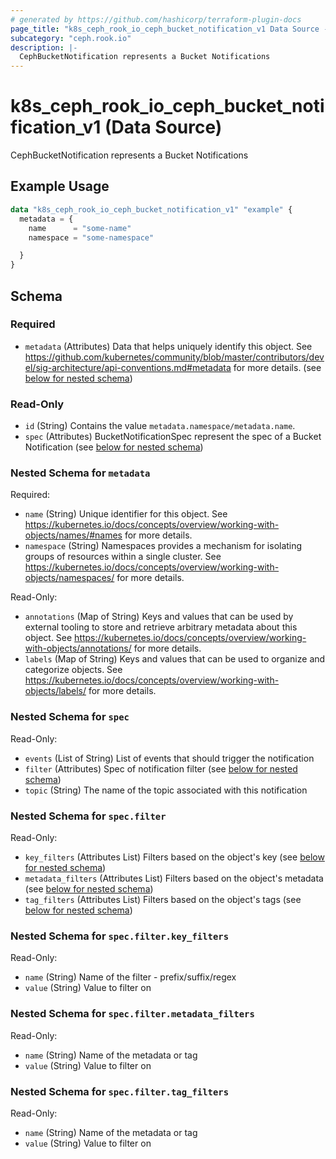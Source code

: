 ```yaml
---
# generated by https://github.com/hashicorp/terraform-plugin-docs
page_title: "k8s_ceph_rook_io_ceph_bucket_notification_v1 Data Source - terraform-provider-k8s"
subcategory: "ceph.rook.io"
description: |-
  CephBucketNotification represents a Bucket Notifications
---
```


# k8s_ceph_rook_io_ceph_bucket_notification_v1 (Data Source)

CephBucketNotification represents a Bucket Notifications

## Example Usage

```terraform
data "k8s_ceph_rook_io_ceph_bucket_notification_v1" "example" {
  metadata = {
    name      = "some-name"
    namespace = "some-namespace"

  }
}
```

<!-- schema generated by tfplugindocs -->
## Schema

### Required

- `metadata` (Attributes) Data that helps uniquely identify this object. See https://github.com/kubernetes/community/blob/master/contributors/devel/sig-architecture/api-conventions.md#metadata for more details. (see [below for nested schema](#nestedatt--metadata))

### Read-Only

- `id` (String) Contains the value `metadata.namespace/metadata.name`.
- `spec` (Attributes) BucketNotificationSpec represent the spec of a Bucket Notification (see [below for nested schema](#nestedatt--spec))

<a id="nestedatt--metadata"></a>
### Nested Schema for `metadata`

Required:

- `name` (String) Unique identifier for this object. See https://kubernetes.io/docs/concepts/overview/working-with-objects/names/#names for more details.
- `namespace` (String) Namespaces provides a mechanism for isolating groups of resources within a single cluster. See https://kubernetes.io/docs/concepts/overview/working-with-objects/namespaces/ for more details.

Read-Only:

- `annotations` (Map of String) Keys and values that can be used by external tooling to store and retrieve arbitrary metadata about this object. See https://kubernetes.io/docs/concepts/overview/working-with-objects/annotations/ for more details.
- `labels` (Map of String) Keys and values that can be used to organize and categorize objects. See https://kubernetes.io/docs/concepts/overview/working-with-objects/labels/ for more details.


<a id="nestedatt--spec"></a>
### Nested Schema for `spec`

Read-Only:

- `events` (List of String) List of events that should trigger the notification
- `filter` (Attributes) Spec of notification filter (see [below for nested schema](#nestedatt--spec--filter))
- `topic` (String) The name of the topic associated with this notification

<a id="nestedatt--spec--filter"></a>
### Nested Schema for `spec.filter`

Read-Only:

- `key_filters` (Attributes List) Filters based on the object's key (see [below for nested schema](#nestedatt--spec--filter--key_filters))
- `metadata_filters` (Attributes List) Filters based on the object's metadata (see [below for nested schema](#nestedatt--spec--filter--metadata_filters))
- `tag_filters` (Attributes List) Filters based on the object's tags (see [below for nested schema](#nestedatt--spec--filter--tag_filters))

<a id="nestedatt--spec--filter--key_filters"></a>
### Nested Schema for `spec.filter.key_filters`

Read-Only:

- `name` (String) Name of the filter - prefix/suffix/regex
- `value` (String) Value to filter on


<a id="nestedatt--spec--filter--metadata_filters"></a>
### Nested Schema for `spec.filter.metadata_filters`

Read-Only:

- `name` (String) Name of the metadata or tag
- `value` (String) Value to filter on


<a id="nestedatt--spec--filter--tag_filters"></a>
### Nested Schema for `spec.filter.tag_filters`

Read-Only:

- `name` (String) Name of the metadata or tag
- `value` (String) Value to filter on

